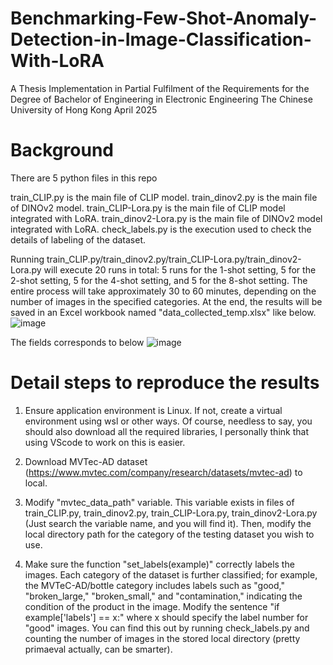 # Benchmarking-Few-Shot-Anomaly-Detection-in-Image-Classification-With-LoRA
A Thesis Implementation in Partial Fulfilment of the Requirements for the Degree of Bachelor of Engineering in Electronic Engineering The Chinese University of Hong Kong April 2025

# Background
There are 5 python files in this repo

train_CLIP.py is the main file of CLIP model.
train_dinov2.py is the main file of DINOv2 model.
train_CLIP-Lora.py is the main file of CLIP model integrated with LoRA.
train_dinov2-Lora.py is the main file of DINOv2 model integrated with LoRA.
check_labels.py is the execution used to check the details of labeling of the dataset.

Running train_CLIP.py/train_dinov2.py/train_CLIP-Lora.py/train_dinov2-Lora.py will execute 20 runs in total: 5 runs for the 1-shot setting, 5 for the 2-shot setting, 5 for the 4-shot setting, and 5 for the 8-shot setting. The entire process will take approximately 30 to 60 minutes, depending on the number of images in the specified categories. At the end, the results will be saved in an Excel workbook named "data_collected_temp.xlsx" like below.
![image](https://github.com/user-attachments/assets/78c38690-206c-4e43-9721-5b82d4ae467a)

The fields corresponds to below
![image](https://github.com/user-attachments/assets/cf5638c1-4c02-4cbc-9c97-fc9f173d1b28)

# Detail steps to reproduce the results
1. Ensure application environment is Linux. If not, create a virtual environment using wsl or other ways. Of course, needless to say, you should also download all the required libraries, I personally think that using VScode to work on this is easier.

2. Download MVTec-AD dataset (https://www.mvtec.com/company/research/datasets/mvtec-ad) to local.

3. Modify "mvtec_data_path" variable. This variable exists in files of train_CLIP.py, train_dinov2.py, train_CLIP-Lora.py, train_dinov2-Lora.py (Just search the variable name, and you will find it). Then, modify the local directory path for the category of the testing dataset you wish to use.

4. Make sure the function "set_labels(example)" correctly labels the images. Each category of the dataset is further classified; for example, the MVTeC-AD/bottle category includes labels such as "good," "broken_large," "broken_small," and "contamination," indicating the condition of the product in the image. Modify the sentence "if example['labels'] == x:" where x should specify the label number for "good" images.  You can find this out by running check_labels.py and counting the number of images in the stored local directory (pretty primaeval actually, can be smarter).
